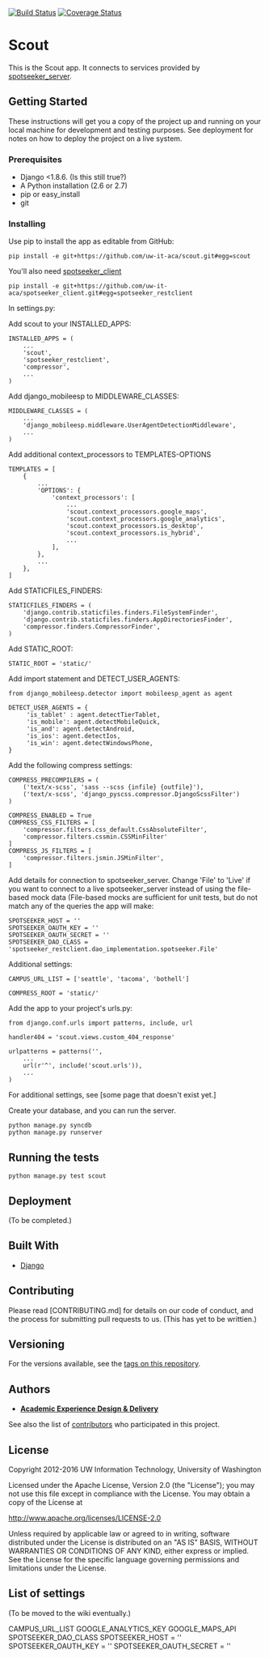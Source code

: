 [![Build Status](https://travis-ci.org/uw-it-aca/scout.svg?branch=develop)](https://travis-ci.org/uw-it-aca/scout)  [![Coverage Status](https://coveralls.io/repos/uw-it-aca/scout/badge.svg?branch=master&service=github)](https://coveralls.io/github/uw-it-aca/scout?branch=master)

# Scout

This is the Scout app. It connects to services provided by [spotseeker_server](https://github.com/uw-it-aca/spotseeker_server).

## Getting Started

These instructions will get you a copy of the project up and running on your local machine for development and testing purposes. See deployment for notes on how to deploy the project on a live system.

### Prerequisites

* Django <1.8.6. (Is this still true?)
* A Python installation (2.6 or 2.7)
* pip or easy_install
* git

### Installing

Use pip to install the app as editable from GitHub:

```
pip install -e git+https://github.com/uw-it-aca/scout.git#egg=scout
```

You'll also need [spotseeker_client](https://github.com/uw-it-aca/spotseeker_client)

```
pip install -e git+https://github.com/uw-it-aca/spotseeker_client.git#egg=spotseeker_restclient
```

In settings.py:

Add scout to your INSTALLED_APPS:

```
INSTALLED_APPS = (
    ...
    'scout',
    'spotseeker_restclient',
    'compressor',
    ...
)
```

Add django_mobileesp to MIDDLEWARE_CLASSES:

```
MIDDLEWARE_CLASSES = (
    ...
    'django_mobileesp.middleware.UserAgentDetectionMiddleware',
    ...
)
```

Add additional context_processors to TEMPLATES-OPTIONS

```
TEMPLATES = [ 
    {   
        ...
        'OPTIONS': {
            'context_processors': [
                ...
                'scout.context_processors.google_maps',
                'scout.context_processors.google_analytics',
                'scout.context_processors.is_desktop',
                'scout.context_processors.is_hybrid',
                ...
            ],  
        }, 
        ... 
    },  
]
```

Add STATICFILES_FINDERS:

```
STATICFILES_FINDERS = (
    'django.contrib.staticfiles.finders.FileSystemFinder',
    'django.contrib.staticfiles.finders.AppDirectoriesFinder',
    'compressor.finders.CompressorFinder',
)
```

Add STATIC_ROOT:

```
STATIC_ROOT = 'static/'
```

Add import statement and  DETECT_USER_AGENTS:

```
from django_mobileesp.detector import mobileesp_agent as agent

DETECT_USER_AGENTS = {
     'is_tablet' : agent.detectTierTablet,
     'is_mobile': agent.detectMobileQuick,
     'is_and': agent.detectAndroid,
     'is_ios': agent.detectIos,
     'is_win': agent.detectWindowsPhone,
}
```

Add the following compress settings:

```
COMPRESS_PRECOMPILERS = (
    ('text/x-scss', 'sass --scss {infile} {outfile}'),
    ('text/x-scss', 'django_pyscss.compressor.DjangoScssFilter')
)

COMPRESS_ENABLED = True
COMPRESS_CSS_FILTERS = [
    'compressor.filters.css_default.CssAbsoluteFilter',
    'compressor.filters.cssmin.CSSMinFilter'
]
COMPRESS_JS_FILTERS = [
    'compressor.filters.jsmin.JSMinFilter',
]
```

Add details for connection to spotseeker_server. Change 'File' to 'Live' if you want to connect to a live spotseeker_server instead of using the file-based mock data (File-based mocks are sufficient for unit tests, but do not match any of the queries the app will make:

```
SPOTSEEKER_HOST = ''
SPOTSEEKER_OAUTH_KEY = ''
SPOTSEEKER_OAUTH_SECRET = ''
SPOTSEEKER_DAO_CLASS = 'spotseeker_restclient.dao_implementation.spotseeker.File'
```
Additional settings:

```
CAMPUS_URL_LIST = ['seattle', 'tacoma', 'bothell']

COMPRESS_ROOT = 'static/'
```

Add the app to your project's urls.py:

```
from django.conf.urls import patterns, include, url 

handler404 = 'scout.views.custom_404_response'

urlpatterns = patterns('',
    ... 
    url(r'^', include('scout.urls')),
    ... 
)
```
For additional settings, see [some page that doesn't exist yet.]

Create your database, and you can run the server.

```
python manage.py syncdb
python manage.py runserver
```

## Running the tests

```
python manage.py test scout
```

## Deployment

(To be completed.)

## Built With

* [Django](http://djangoproject.com/)

## Contributing

Please read [CONTRIBUTING.md] for details on our code of conduct, and the process for submitting pull requests to us. (This has yet to be writtien.)

## Versioning

For the versions available, see the [tags on this repository](https://github.com/uw-it-aca/scout/tags).

## Authors

* [**Academic Experience Design & Delivery**](https://github.com/uw-it-aca)

See also the list of [contributors](https://github.com/uw-it-aca/scout/contributors) who participated in this project.

## License

Copyright 2012-2016 UW Information Technology, University of Washington

Licensed under the Apache License, Version 2.0 (the "License");
you may not use this file except in compliance with the License.
You may obtain a copy of the License at

http://www.apache.org/licenses/LICENSE-2.0

Unless required by applicable law or agreed to in writing, software
distributed under the License is distributed on an "AS IS" BASIS,
WITHOUT WARRANTIES OR CONDITIONS OF ANY KIND, either express or implied.
See the License for the specific language governing permissions and
limitations under the License.

## List of settings

(To be moved to the wiki eventually.)

CAMPUS_URL_LIST
GOOGLE_ANALYTICS_KEY
GOOGLE_MAPS_API
SPOTSEEKER_DAO_CLASS
SPOTSEEKER_HOST = ''
SPOTSEEKER_OAUTH_KEY = ''
SPOTSEEKER_OAUTH_SECRET = ''
